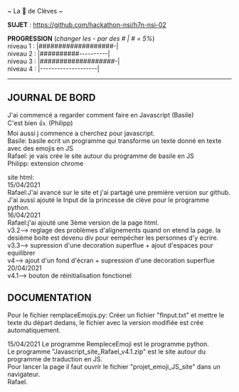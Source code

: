 ~ La 👸 de Clèves ~

**SUJET** : https://github.com/hackathon-nsi/h7n-nsi-02

**PROGRESSION** (*changer les - par des # | # = 5%*)<br />
niveau 1 : |###################-|<br />
niveau 2 : |##########----------|<br />
niveau 3 : |###################-|<br />
niveau 4 : |--------------------|<br />

<hr />
<!-- ne pas effacer les lignes ci-dessus et mettre à jour la progression régulièrement -->

## JOURNAL DE BORD
J'ai commencé a regarder comment faire en Javascript (Basile)<br />
C'est bien 👍. (Philipp)<br />
Moi aussi j commence a cherchez pour javascript.<br />
Basile: basile ecrit un programme qui transforme un texte donné en texte avec des emojis en JS<br />
Rafael: je vais crée le site autour du programme de basile en JS<br />
Philipp: extension chrome<br />

site html:<br />
       15/04/2021<br />
       Rafael:J'ai avancé sur le site et j'ai partagé une première version sur github.<br />
              J'ai aussi ajouté le Input de la princesse de clève pour le programme python. <br />
       16/04/2021<br />
       Rafael:j'ai ajouté une 3ème version de la page html.<br />
       v3.2--> reglage des problèmes d'alignements quand on etend la page. la desième boite est devenu div pour eempécher les personnes d'y écrire.<br />
       v3.3--> supression d'une decoration superflue + ajout d'espaces pour equilibrer<br />
       v4--> ajout d'un fond d'écran + supression d'une decoration superflue<br />
       20/04/2021<br />
       v4.1--> bouton de réinitialisation fonctionel<br />

## DOCUMENTATION
Pour le fichier remplaceEmojis.py: Créer un fichier "fInput.txt" et mettre le texte du départ dedans, le fichier avec la version modifiée est crée automatiquement.<br />

15/04/2021
Le programme RempleceEmoji est le programme python.<br />
Le programme "Javascript_site_Rafael_v4.1.zip" est le site autour du programme de traduction en JS.<br />
Pour lancer la page il faut ouvrir le fichier "projet_emoji_JS_site" dans un navigateur.<br />
Rafael.<br />

